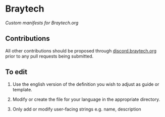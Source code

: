 # Braytech
_Custom manifests for Braytech.org_

## Contributions

All other contributions should be proposed through [discord.braytech.org](https://discord.braytech.org) prior to any pull requests being submitted.

## To edit

1. Use the english version of the definition you wish to adjust as guide or template.

2. Modify or create the file for your language in the appropriate directory.

3. Only add or modify user-facing strings e.g. name, description
